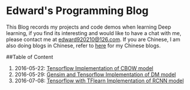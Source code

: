 # Edward's Programming Blog

This Blog records my projects and code demos when learning Deep learning, if you find its interesting and would like to have a 
chat with me, please contact me at edward920210@126.com. If you are Chinese, I am also doing blogs in Chinese, refer to 
[here](https://www.cnblogs.com/edwardbi/) for my Chinese blogs. 

##Table of Content

1. 2016-05-22: [Tensorflow Implementation of CBOW model](https://github.com/edwardbi/blog/blob/master/2016-05/CBOW.md)
2. 2016-05-29: [Gensim and Tensorflow Implementation of DM model](https://github.com/edwardbi/blog/blob/master/2016-05/DM.md)
3. 2016-07-08: [Tensorflow with TFlearn Implementation of RCNN model](https://github.com/edwardbi/blog/blob/master/2016-07/RCNN.md)
